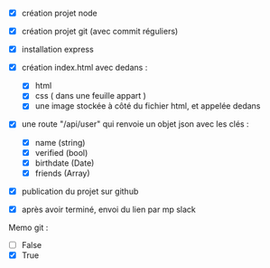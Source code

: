 - [x] création projet node

- [x] création projet git (avec commit réguliers)

- [x] installation express

- [x] création index.html avec dedans :
    - [x] html
    - [x] css ( dans une feuille appart )
    - [x] une image stockée à côté du fichier html, et appelée dedans
- [x] une route "/api/user" qui renvoie un objet json avec les clés :
    - [x] name (string)
    - [x] verified (bool)
    - [x] birthdate (Date)
    - [x] friends (Array)

- [x] publication du projet sur github

- [x] après avoir terminé, envoi du lien par mp slack


Memo git :

- [ ] False
- [x] True
